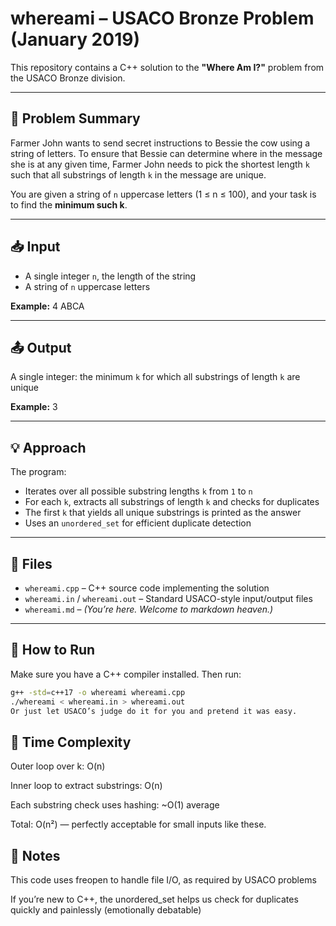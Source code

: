 # whereami – USACO Bronze Problem (January 2019)

This repository contains a C++ solution to the **"Where Am I?"** problem from the USACO Bronze division.

---

## 🐄 Problem Summary

Farmer John wants to send secret instructions to Bessie the cow using a string of letters. To ensure that Bessie can determine where in the message she is at any given time, Farmer John needs to pick the shortest length `k` such that all substrings of length `k` in the message are unique.

You are given a string of `n` uppercase letters (1 ≤ n ≤ 100), and your task is to find the **minimum such k**.

---

## 📥 Input

- A single integer `n`, the length of the string  
- A string of `n` uppercase letters

**Example:**
4
ABCA

---

## 📤 Output

A single integer: the minimum `k` for which all substrings of length `k` are unique

**Example:**
3

---

## 💡 Approach

The program:

- Iterates over all possible substring lengths `k` from `1` to `n`
- For each `k`, extracts all substrings of length `k` and checks for duplicates
- The first `k` that yields all unique substrings is printed as the answer
- Uses an `unordered_set` for efficient duplicate detection

---

## 📁 Files

- `whereami.cpp` – C++ source code implementing the solution  
- `whereami.in` / `whereami.out` – Standard USACO-style input/output files  
- `whereami.md` – *(You’re here. Welcome to markdown heaven.)*

---

## 🚀 How to Run

Make sure you have a C++ compiler installed. Then run:

```bash
g++ -std=c++17 -o whereami whereami.cpp
./whereami < whereami.in > whereami.out
Or just let USACO’s judge do it for you and pretend it was easy.
```
## 🧠 Time Complexity
Outer loop over k: O(n)

Inner loop to extract substrings: O(n)

Each substring check uses hashing: ~O(1) average

Total: O(n²) — perfectly acceptable for small inputs like these.

## 🫠 Notes
This code uses freopen to handle file I/O, as required by USACO problems

If you’re new to C++, the unordered_set helps us check for duplicates quickly and painlessly (emotionally debatable)
